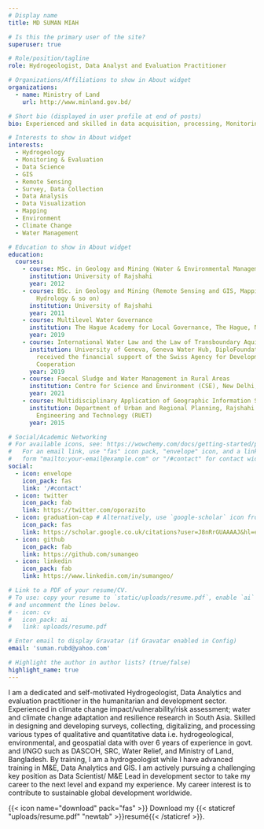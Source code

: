 ```yaml
---
# Display name
title: MD SUMAN MIAH

# Is this the primary user of the site?
superuser: true

# Role/position/tagline
role: Hydrogeologist, Data Analyst and Evaluation Practitioner

# Organizations/Affiliations to show in About widget
organizations:
  - name: Ministry of Land
    url: http://www.minland.gov.bd/

# Short bio (displayed in user profile at end of posts)
bio: Experienced and skilled in data acquisition, processing, Monitoring and Evaluation, and GIS mapping through the training and academic journey. Passionate to use these skills to solve the challenging development sector.

# Interests to show in About widget
interests:
  - Hydrogeology
  - Monitoring & Evaluation
  - Data Science
  - GIS
  - Remote Sensing
  - Survey, Data Collection
  - Data Analysis
  - Data Visualization
  - Mapping
  - Environment
  - Climate Change
  - Water Management

# Education to show in About widget
education:
  courses:
    - course: MSc. in Geology and Mining (Water & Environmental Management)
      institution: University of Rajshahi
      year: 2012
    - course: BSc. in Geology and Mining (Remote Sensing and GIS, Mapping, Geophysics,
        Hydrology & so on)
      institution: University of Rajshahi
      year: 2011
    - course: Multilevel Water Governance
      institution: The Hague Academy for Local Governance, The Hague, Netherlands
      year: 2019
    - course: International Water Law and the Law of Transboundary Aquifers
      institution: University of Geneva, Geneva Water Hub, DiploFoundation and
        received the financial support of the Swiss Agency for Development and
        Cooperation
      year: 2019
    - course: Faecal Sludge and Water Management in Rural Areas
      institution: Centre for Science and Environment (CSE), New Delhi, India
      year: 2021
    - course: Multidisciplinary Application of Geographic Information System (GIS)
      institution: Department of Urban and Regional Planning, Rajshahi University of
        Engineering and Technology (RUET)
      year: 2015

# Social/Academic Networking
# For available icons, see: https://wowchemy.com/docs/getting-started/page-builder/#icons
#   For an email link, use "fas" icon pack, "envelope" icon, and a link in the
#   form "mailto:your-email@example.com" or "/#contact" for contact widget.
social:
  - icon: envelope
    icon_pack: fas
    link: '/#contact'
  - icon: twitter
    icon_pack: fab
    link: https://twitter.com/oporazito
  - icon: graduation-cap # Alternatively, use `google-scholar` icon from `ai` icon pack
    icon_pack: fas
    link: https://scholar.google.co.uk/citations?user=J8nRrGUAAAAJ&hl=en&authuser=2
  - icon: github
    icon_pack: fab
    link: https://github.com/sumangeo
  - icon: linkedin
    icon_pack: fab
    link: https://www.linkedin.com/in/sumangeo/

# Link to a PDF of your resume/CV.
# To use: copy your resume to `static/uploads/resume.pdf`, enable `ai` icons in `params.toml`,
# and uncomment the lines below.
# - icon: cv
#   icon_pack: ai
#   link: uploads/resume.pdf

# Enter email to display Gravatar (if Gravatar enabled in Config)
email: 'suman.rubd@yahoo.com'

# Highlight the author in author lists? (true/false)
highlight_name: true
---
```


I am a dedicated and self-motivated Hydrogeologist, Data Analytics and evaluation practitioner in the humanitarian and development sector. Experienced in climate change impact/vulnerability/risk assessment; water and climate change adaptation and resilience research in South Asia. Skilled in designing and developing surveys, collecting, digitalizing, and processing various types of qualitative and quantitative data i.e. hydrogeological, environmental, and geospatial data with over 6 years of experience in govt. and I/NGO such as DASCOH, SRC, Water Relief, and Ministry of Land, Bangladesh. By training, I am a hydrogeologist while I have advanced training in M&E, Data Analytics and GIS. I am actively pursuing a challenging key position as Data Scientist/ M&E Lead in development sector to take my career to the next level and expand my experience. My career interest is to contribute to sustainable global development worldwide. 

{{< icon name="download" pack="fas" >}} Download my {{< staticref "uploads/resume.pdf" "newtab" >}}resumé{{< /staticref >}}.
